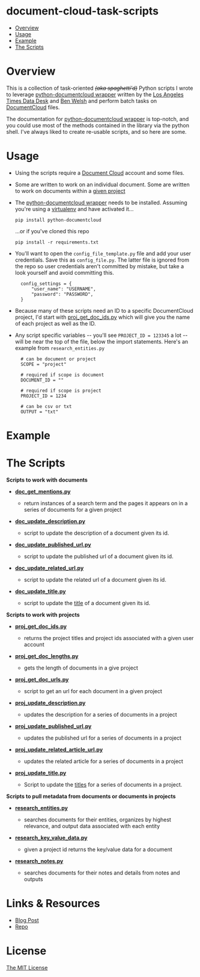 document-cloud-task-scripts
===========================

* [Overview](#overview)
* [Usage](#usage)
* [Example](#example)
* [The Scripts](#the-scripts)


Overview
========

This is a collection of task-oriented <del>*(aka spaghetti'd)*</del> Python scripts I wrote to leverage [python-documentcloud wrapper](https://github.com/datadesk/python-documentcloud) written by the [Los Angeles Times Data Desk](https://github.com/datadesk) and [Ben Welsh](https://github.com/palewire) and perform batch tasks on [DocumentCloud](https://www.documentcloud.org/) files.

The documentation for [python-documentcloud wrapper](https://github.com/datadesk/python-documentcloud) is top-notch, and you could use most of the methods contained in the library via the python shell. I've always liked to create re-usable scripts, and so here are some.


Usage
======

* Using the scripts require a [Document Cloud](https://www.documentcloud.org/home) account and some files.

* Some are written to work on an individual document. Some are written to work on documents within a [given project](https://www.documentcloud.org/help/collaboration)

* The [python-documentcloud wrapper](https://github.com/datadesk/python-documentcloud) needs to be installed. Assuming you're using a [virtualenv](http://virtualenv.readthedocs.org/en/latest/) and have activated it...

    ```pip install python-documentcloud```

    ...or if you've cloned this repo

    ```pip install -r requirements.txt```

* You'll want to open the ```config_file_template.py``` file and add your user credentials. Save this as ```config_file.py```. The latter file is ignored from the repo so user credentials aren't committed by mistake, but take a look yourself and avoid committing this.

        config_settings = {
            "user_name": "USERNAME",
            "password": "PASSWORD",
        }

* Because many of these scripts need an ID to a specific DocumentCloud project, I'd start with [proj_get_doc_ids.py](https://github.com/chrislkeller/document-cloud-task-scripts/blob/master/proj_get_doc_ids.py) which will give you the name of each project as well as the ID.

* Any script specific variables -- you'll see ```PROJECT_ID = 123345``` a lot -- will be near the top of the file, below the import statements. Here's an example from ```research_entities.py```

        # can be document or project
        SCOPE = "project"

        # required if scope is document
        DOCUMENT_ID = ""

        # required if scope is project
        PROJECT_ID = 1234

        # can be csv or txt
        OUTPUT = "txt"


Example
=======



The Scripts
===========

**Scripts to work with documents**

* **[doc_get_mentions.py](https://github.com/chrislkeller/document-cloud-task-scripts/blob/master/doc_get_mentions.py)**
    * return instances of a search term and the pages it appears on in a series of documents for a given project

* **[doc_update_description.py](https://github.com/chrislkeller/document-cloud-task-scripts/blob/master/doc_update_description.py)**
    * script to update the description of a document given its id.

* **[doc_update_published_url.py](https://github.com/chrislkeller/document-cloud-task-scripts/blob/master/doc_update_published_url.py)**
    * script to update the published url of a document given its id.

* **[doc_update_related_url.py](https://github.com/chrislkeller/document-cloud-task-scripts/blob/master/doc_update_related_url.py)**
    * script to update the related url of a document given its id.

* **[doc_update_title.py](https://github.com/chrislkeller/document-cloud-task-scripts/blob/master/doc_update_title.py)**
    * script to update the [title](http://datadesk.github.com/python-documentcloud/documents.html#document_obj.title) of a document given its id.

**Scripts to work with projects**

* **[proj_get_doc_ids.py](https://github.com/chrislkeller/document-cloud-task-scripts/blob/master/proj_get_doc_ids.py)**
    * returns the project titles and project ids associated with a given user account

* **[proj_get_doc_lengths.py](https://github.com/chrislkeller/document-cloud-task-scripts/blob/master/proj_get_doc_lengths.py)**
    * gets the length of documents in a give project

* **[proj_get_doc_urls.py](https://github.com/chrislkeller/document-cloud-task-scripts/blob/master/proj_get_doc_urls.py)**
    * script to get an url for each document in a given project

* **[proj_update_description.py](https://github.com/chrislkeller/document-cloud-task-scripts/blob/master/proj_update_description.py)**
    * updates the description for a series of documents in a project

* **[proj_update_published_url.py](https://github.com/chrislkeller/document-cloud-task-scripts/blob/master/proj_update_published_url.py)**
    * updates the published url for a series of documents in a project

* **[proj_update_related_article_url.py](https://github.com/chrislkeller/document-cloud-task-scripts/blob/master/proj_update_related_article_url.py)**
    * updates the related article for a series of documents in a project

* **[proj_update_title.py](https://github.com/chrislkeller/document-cloud-task-scripts/blob/master/proj_update_title.py)**
    * Script to update the [titles](http://datadesk.github.com/python-documentcloud/documents.html#document_obj.title) for a series of documents in a project.

**Scripts to pull metadata from documents or documents in projects**

* **[research_entities.py](https://github.com/chrislkeller/document-cloud-task-scripts/blob/master/research_entities.py)**
    * searches documents for their entities, organizes by highest relevance, and output data associated with each entity

* **[research_key_value_data.py](https://github.com/chrislkeller/document-cloud-task-scripts/blob/master/research_key_value_data.py)**
    * given a project id returns the key/value data for a document

* **[research_notes.py](https://github.com/chrislkeller/document-cloud-task-scripts/blob/master/research_notes.py)**
    * searches documents for their notes and details from notes and outputs








Links & Resources
=================

* [Blog Post](X)
* [Repo](https://github.com/chrislkeller/document-cloud-task-scripts)


License
=======

[The MIT License](http://opensource.org/licenses/MIT)